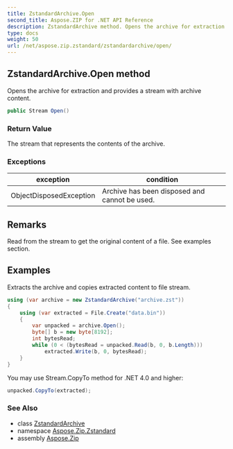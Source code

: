 ```yaml
---
title: ZstandardArchive.Open
second_title: Aspose.ZIP for .NET API Reference
description: ZstandardArchive method. Opens the archive for extraction and provides a stream with archive content
type: docs
weight: 50
url: /net/aspose.zip.zstandard/zstandardarchive/open/
---
```

## ZstandardArchive.Open method

Opens the archive for extraction and provides a stream with archive content.

```csharp
public Stream Open()
```

### Return Value

The stream that represents the contents of the archive.

### Exceptions

| exception | condition |
| --- | --- |
| ObjectDisposedException | Archive has been disposed and cannot be used. |

## Remarks

Read from the stream to get the original content of a file. See examples section.

## Examples

Extracts the archive and copies extracted content to file stream.

```csharp
using (var archive = new ZstandardArchive("archive.zst"))
{
    using (var extracted = File.Create("data.bin"))
    {
        var unpacked = archive.Open();
        byte[] b = new byte[8192];
        int bytesRead;
        while (0 < (bytesRead = unpacked.Read(b, 0, b.Length)))
            extracted.Write(b, 0, bytesRead);
    }            
}
```

You may use Stream.CopyTo method for .NET 4.0 and higher:

```csharp
unpacked.CopyTo(extracted);
```

### See Also

* class [ZstandardArchive](../)
* namespace [Aspose.Zip.Zstandard](../../zstandardarchive/)
* assembly [Aspose.Zip](../../../)


